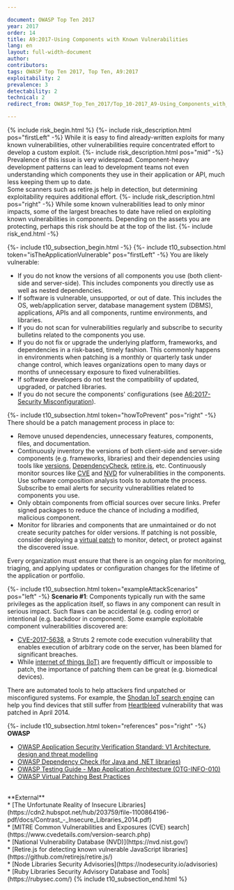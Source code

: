 ```yaml
---

document: OWASP Top Ten 2017
year: 2017
order: 14
title: A9:2017-Using Components with Known Vulnerabilities
lang: en
layout: full-width-document
author:
contributors:
tags: OWASP Top Ten 2017, Top Ten, A9:2017
exploitability: 2
prevalence: 3
detectability: 2
technical: 2
redirect_from: OWASP_Top_Ten_2017/Top_10-2017_A9-Using_Components_with_Known_Vulnerabilities.html

---
```


{% include risk_begin.html %}
{%- include risk_description.html pos="firstLeft" -%}
While it is easy to find already-written exploits for many known vulnerabilities, other vulnerabilities require concentrated effort to develop a custom exploit.
{%- include risk_description.html pos="mid" -%}
Prevalence of this issue is very widespread. Component-heavy development patterns can lead to development teams not even understanding which components they use in their application or API, much less keeping them up to date.<br>
Some scanners such as retire.js help in detection, but determining exploitability requires additional effort.
{%- include risk_description.html pos="right" -%}
While some known vulnerabilities lead to only minor impacts, some of the largest breaches to date have relied on exploiting known vulnerabilities in components. Depending on the assets you are protecting, perhaps this risk should be at the top of the list.
{%- include risk_end.html -%}

{%- include t10_subsection_begin.html -%}
{%- include t10_subsection.html token="isTheApplicationVulnerable" pos="firstLeft" -%}
You are likely vulnerable:<br>
* If you do not know the versions of all components you use (both client-side and server-side). This includes components you directly use as well as nested dependencies.<br>
* If software is vulnerable, unsupported, or out of date. This includes the OS, web/application server, database management system (DBMS), applications, APIs and all components, runtime environments, and libraries.<br>
* If you do not scan for vulnerabilities regularly and subscribe to security bulletins related to the components you use.<br>
* If you do not fix or upgrade the underlying platform, frameworks, and dependencies in a risk-based, timely fashion. This commonly happens in environments when patching is a monthly or quarterly task under change control, which leaves organizations open to many days or months of unnecessary exposure to fixed vulnerabilities.<br>
* If software developers do not test the compatibility of updated, upgraded, or patched libraries.<br>
* If you do not secure the components' configurations (see  [A6:2017-Security Misconfiguration](Top_10-2017_A6-Security_Misconfiguration)).

{%- include t10_subsection.html token="howToPrevent" pos="right" -%}
There should be a patch management process in place to:<br>
* Remove unused dependencies, unnecessary features, components, files, and documentation.<br>
* Continuously inventory the versions of both client-side and server-side components (e.g. frameworks, libraries) and their dependencies using tools like [versions](http://www.mojohaus.org/versions-maven-plugin/), [DependencyCheck](/www-project-dependency-check), [retire.js](https://github.com/retirejs/retire.js/), etc. Continuously monitor sources like [CVE](https://cve.mitre.org/) and [NVD](https://nvd.nist.gov/) for vulnerabilities in the components. Use software composition analysis tools to automate the process. Subscribe to email alerts for security vulnerabilities related to components you use.<br>
* Only obtain components from official sources over secure links. Prefer signed packages to reduce the chance of including a modified, malicious component.<br>
* Monitor for libraries and components that are unmaintained or do not create security patches for older versions. If patching is not possible, consider deploying a [virtual patch](/www-community/Virtual_Patching_Best_Practices) to monitor, detect, or protect against the discovered issue.<br>

Every organization must ensure that there is an ongoing plan for monitoring, triaging, and applying updates or configuration changes for the lifetime of the application or portfolio.

{%- include t10_subsection.html token="exampleAttackScenarios" pos="left" -%}
**Scenario #1**: Components typically run with the same privileges as the application itself, so flaws in any component can result in serious impact. Such flaws can be accidental (e.g. coding error) or intentional (e.g. backdoor in component). Some example exploitable component vulnerabilities discovered are:<br>
* [CVE-2017-5638](https://cve.mitre.org/cgi-bin/cvename.cgi?name=CVE-2017-5638), a Struts 2 remote code execution vulnerability that enables execution of arbitrary code on the server, has been blamed for significant breaches.<br>
* While [internet of things (IoT)](https://en.wikipedia.org/wiki/Internet_of_things) are frequently difficult or impossible to patch, the importance of patching them can be great (e.g. biomedical devices).<br>

There are automated tools to help attackers find unpatched or misconfigured systems. For example, the [Shodan IoT search engine](https://www.shodan.io/report/89bnfUyJ) can help you find devices that still suffer from [Heartbleed](https://en.wikipedia.org/wiki/Heartbleed) vulnerability that was patched in April 2014.

{%- include t10_subsection.html token="references" pos="right" -%}
**OWASP**<br>
* [OWASP Application Security Verification Standard: V1 Architecture, design and threat modelling](/www-project-application-security-verification-standard)<br>
* [OWASP Dependency Check (for Java and .NET libraries)](/www-project-dependency-check)<br>
* [OWASP Testing Guide - Map Application Architecture (OTG-INFO-010)](/www-project-web-security-testing-guide/latest/4-Web_Application_Security_Testing/01-Information_Gathering/10-Map_Application_Architecture)<br>
* [OWASP Virtual Patching Best Practices](/www-community/Virtual_Patching_Best_Practices)<br>
<br>
**External**<br>
* [The Unfortunate Reality of Insecure Libraries](https://cdn2.hubspot.net/hub/203759/file-1100864196-pdf/docs/Contrast_-_Insecure_Libraries_2014.pdf)<br>
* [MITRE Common Vulnerabilities and Exposures (CVE) search](https://www.cvedetails.com/version-search.php)<br>
* [National Vulnerability Database (NVD)](https://nvd.nist.gov/)<br>
* [Retire.js for detecting known vulnerable JavaScript libraries](https://github.com/retirejs/retire.js/)<br>
* [Node Libraries Security Advisories](https://nodesecurity.io/advisories)<br>
* [Ruby Libraries Security Advisory Database and Tools](https://rubysec.com/)
{% include t10_subsection_end.html %}